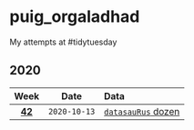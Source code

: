 # puig_orgaladhad

My attempts at #tidytuesday

## 2020

| Week | Date | Data | 
| :---: | :---: | :--- |
| [**42**](2020_42_datasaurus) | `2020-10-13` | [`datasauRus` dozen](https://github.com/rfordatascience/tidytuesday/tree/master/data/2020/2020-10-13) |

